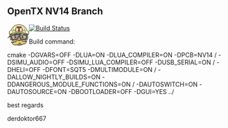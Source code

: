 ## OpenTX NV14 Branch 

[<img align="left" width=50 src="TravisCI-Mascot-2.png" />](https://travis-ci.com/) [![Build Status](https://travis-ci.org/derdoktor667/Flysky-OpenTX-Test-Branch.svg?branch=matrix14)](https://travis-ci.org/derdoktor667/Flysky-OpenTX-Test-Branch)

Build command:

cmake -DGVARS=OFF -DLUA=ON -DLUA_COMPILER=ON -DPCB=NV14 /
      -DSIMU_AUDIO=OFF -DSIMU_LUA_COMPILER=OFF -DUSB_SERIAL=ON /
      -DHELI=OFF -DFONT=SQT5 -DMULTIMODULE=ON / 
      -DALLOW_NIGHTLY_BUILDS=ON -DDANGEROUS_MODULE_FUNCTIONS=ON / 
      -DAUTOSWITCH=ON -DAUTOSOURCE=ON -DBOOTLOADER=OFF -DGUI=YES ../

best regards

derdoktor667
